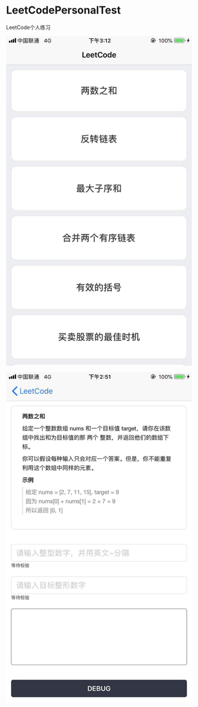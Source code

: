 # LeetCodePersonalTest
LeetCode个人练习

![image](https://github.com/MINIProer/LeetCodePersonalTest/blob/master/images/coverImage.jpeg)

![image](https://github.com/MINIProer/LeetCodePersonalTest/blob/master/images/WechatIMG5.jpeg)
